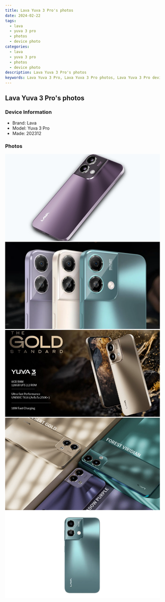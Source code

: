 ```yaml
---
title: Lava Yuva 3 Pro's photos
date: 2024-02-22
tags: 
  - lava
  - yuva 3 pro
  - photos
  - device photo
categories: 
  - lava
  - yuva 3 pro
  - photos
  - device photo
description: Lava Yuva 3 Pro's photos
keywords: Lava Yuva 3 Pro, Lava Yuva 3 Pro photos, Lava Yuva 3 Pro device photo
---
```


## Lava Yuva 3 Pro's photos

### Device Information

- Brand: Lava
- Model: Yuva 3 Pro
- Made: 202312

### Photos

![/images/best-assets/devices/lava/lava-yuva-3-pro/1.jpg](/images/best-assets/devices/lava/lava-yuva-3-pro/1.jpg)
![/images/best-assets/devices/lava/lava-yuva-3-pro/2.jpg](/images/best-assets/devices/lava/lava-yuva-3-pro/2.jpg)
![/images/best-assets/devices/lava/lava-yuva-3-pro/3.jpg](/images/best-assets/devices/lava/lava-yuva-3-pro/3.jpg)
![/images/best-assets/devices/lava/lava-yuva-3-pro/4.jpg](/images/best-assets/devices/lava/lava-yuva-3-pro/4.jpg)
![/images/best-assets/devices/lava/lava-yuva-3-pro/5.jpg](/images/best-assets/devices/lava/lava-yuva-3-pro/5.jpg)
